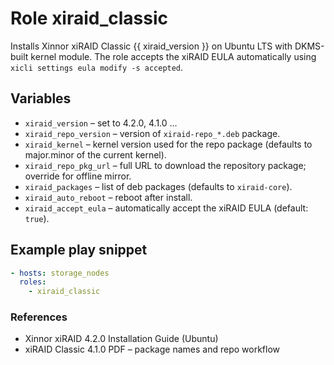 # Role **xiraid_classic**
Installs Xinnor xiRAID Classic {{ xiraid_version }} on Ubuntu LTS with DKMS-built
kernel module. The role accepts the xiRAID EULA automatically using
`xicli settings eula modify -s accepted`.

## Variables
* `xiraid_version` – set to 4.2.0, 4.1.0 ...
* `xiraid_repo_version` – version of `xiraid-repo_*.deb` package.
* `xiraid_kernel` – kernel version used for the repo package (defaults to major.minor of the current kernel).
* `xiraid_repo_pkg_url` – full URL to download the repository package; override for offline mirror.
* `xiraid_packages` – list of deb packages (defaults to `xiraid-core`).
* `xiraid_auto_reboot` – reboot after install.
* `xiraid_accept_eula` – automatically accept the xiRAID EULA (default: `true`).

## Example play snippet
```yaml
- hosts: storage_nodes
  roles:
    - xiraid_classic
```

### References
* Xinnor xiRAID 4.2.0 Installation Guide (Ubuntu)
* xiRAID Classic 4.1.0 PDF – package names and repo workflow
